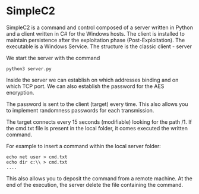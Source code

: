 # SimpleC2

SimpleC2 is a command and control composed of a server written in Python and a client written in C# for the Windows hosts.
The client is installed to maintain persistence after the exploitation phase (Post-Exploitation).
The executable is a Windows Service. The structure is the classic client - server

We start the server with the command
```
python3 server.py  
```
Inside the server we can establish on which addresses binding and on which TCP port. 
We can also establish the password for the AES encryption.

The password is sent to the client (target) every time. This also allows you to implement randomness
passwords for each transmission.

The target connects every 15 seconds (modifiable) looking for the path /1. If the cmd.txt file is present in the local folder, it comes
executed the written command.

For example to insert a command within the local server folder:
```
echo net user > cmd.txt
echo dir c:\\ > cmd.txt
.... 
```
This also allows you to deposit the command from a remote machine. At the end of the execution, the server delete the file
containing the command.